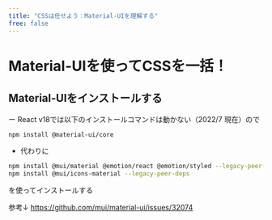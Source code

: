```yaml
---
title: "CSSは任せよう：Material-UIを理解する"
free: false
---
```


# Material-UIを使ってCSSを一括！

## Material-UIをインストールする


ー React v18では以下のインストールコマンドは動かない（2022/7 現在）ので
```bash
npm install @material-ui/core
```
- 代わりに
```bash
npm install @mui/material @emotion/react @emotion/styled --legacy-peer-deps
npm install @mui/icons-material --legacy-peer-deps
```
を使ってインストールする

参考↓
https://github.com/mui/material-ui/issues/32074


## 
